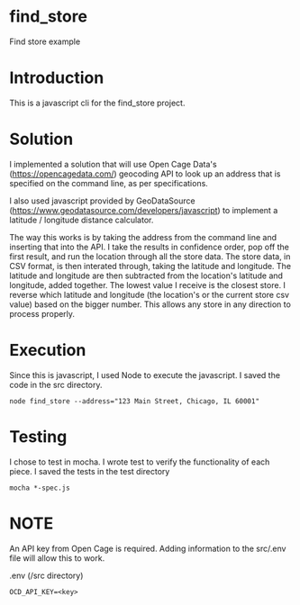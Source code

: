 # find_store

Find store example

# Introduction

This is a javascript cli for the find_store project.

# Solution

I implemented a solution that will use Open Cage Data's (https://opencagedata.com/) geocoding API to look up an address
that is specified on the command line, as per specifications.

I also used javascript provided by GeoDataSource (https://www.geodatasource.com/developers/javascript) to implement a
latitude / longitude distance calculator.

The way this works is by taking the address from the command line and inserting that into the API. I take the results in confidence order,
pop off the first result, and run the location through all the store data. The store data, in CSV format, is then interated through, taking the
latitude and longitude. The latitude and longitude are then subtracted from the location's latitude and longitude, added together. The lowest value
I receive is the closest store. I reverse which latitude and longitude (the location's or the current store csv value) based on the bigger number.
This allows any store in any direction to process properly.

# Execution

Since this is javascript, I used Node to execute the javascript. I saved the code in the src directory.

`node find_store --address="123 Main Street, Chicago, IL 60001"`

# Testing

I chose to test in mocha. I wrote test to verify the functionality of each piece. I saved the tests in the test directory

`mocha *-spec.js`

# NOTE

An API key from Open Cage is required. Adding information to the src/.env file will allow this to work.

.env (/src directory)

`OCD_API_KEY=<key>`
